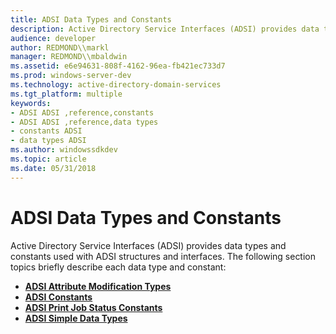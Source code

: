 ```yaml
---
title: ADSI Data Types and Constants
description: Active Directory Service Interfaces (ADSI) provides data types and constants used with ADSI structures and interfaces.
audience: developer
author: REDMOND\\markl
manager: REDMOND\\mbaldwin
ms.assetid: e6e94631-808f-4162-96ea-fb421ec733d7
ms.prod: windows-server-dev
ms.technology: active-directory-domain-services
ms.tgt_platform: multiple
keywords:
- ADSI ADSI ,reference,constants
- ADSI ADSI ,reference,data types
- constants ADSI
- data types ADSI
ms.author: windowssdkdev
ms.topic: article
ms.date: 05/31/2018
---
```


# ADSI Data Types and Constants

Active Directory Service Interfaces (ADSI) provides data types and constants used with ADSI structures and interfaces. The following section topics briefly describe each data type and constant:

-   [**ADSI Attribute Modification Types**](adsi-attribute-modification-types.md)
-   [**ADSI Constants**](adsi-constants.md)
-   [**ADSI Print Job Status Constants**](adsi-print-job-status-constants.md)
-   [**ADSI Simple Data Types**](adsi-simple-data-types.md)

 

 




